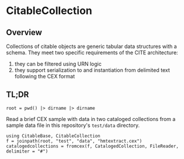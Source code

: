 # CitableCollection

## Overview

Collections of citable objects are generic tabular data structures with a schema.  They  meet two specific requirements of the CITE architecture:

1. they can be filtered using URN logic
2. they support serialization to and instantiation from delimited text following the CEX format

## TL;DR

```@setup eg
root = pwd() |> dirname |> dirname
```

Read a brief CEX sample with data in two cataloged collections from a sample data file in this repository's `test/data` directory.

```@example eg
using CitableBase, CitableCollection
f = joinpath(root, "test", "data", "hmtextract.cex")
catalogedcollections = fromcex(f, CatalogedCollection, FileReader, delimiter = "#")
```